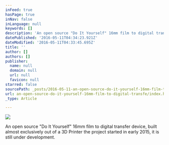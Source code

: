 ```yaml
---
inFeed: true
hasPage: true
inNav: false
inLanguage: null
keywords: []
description: 'An open source "Do It Yourself" 16mm film to digital transfer device, built almost exclusively out of a 3D Printer the project started in early 2015, it is still under development.'
datePublished: '2016-05-11T04:34:23.921Z'
dateModified: '2016-05-11T04:33:45.695Z'
title: ''
author: []
authors: []
publisher:
  name: null
  domain: null
  url: null
  favicon: null
starred: false
sourcePath: _posts/2016-05-11-an-open-source-do-it-yourself-16mm-film-to-digital-transfe.md
url: an-open-source-do-it-yourself-16mm-film-to-digital-transfe/index.html
_type: Article

---
```

![](https://the-grid-user-content.s3-us-west-2.amazonaws.com/d450006f-1190-47d7-8cdb-f87a8fa9e079.jpg)

An open source "Do It Yourself" 16mm film to digital transfer device, built almost exclusively out of a 3D Printer the project started in early 2015, it is still under development.